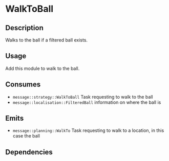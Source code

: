 # WalkToBall

## Description

Walks to the ball if a filtered ball exists.

## Usage

Add this module to walk to the ball.

## Consumes

- `message::strategy::WalkToBall` Task requesting to walk to the ball
- `message::localisation::FilteredBall` information on where the ball is

## Emits

- `message::planning::WalkTo` Task requesting to walk to a location, in this case the ball

## Dependencies
